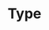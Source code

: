 ---
title: 'Type'
field: 'dcterms.type'
slug: 'global-type'
description: 'The nature, type or genre of the resource'
comment: 'select from control list'
required: True
vocabulary: 'vocabulary.txt'
module: 'Form'
cluster: 'Global'
policy: 'Controlled value. Single select from control list.'
layout: 'home'
---